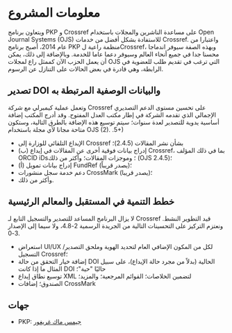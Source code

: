 # معلومات المشروع

ويتعاون برنامج PKP و Crossref على مساعدة الناشرين والمجلات باستخدام Open Journal Systems (OJS) للاستفادة بشكل أفضل من خدمات Crossref. واعتبارا من عام 2014، أصبح برنامج PKP منظمة راعية لCrossref، وبهذه الصفة سيوفر اندماجا محسنا جدا في جميع أنحاء العالم وسيوفر دعما عاما للخدمة. وبالإضافة إلى ذلك، يمكن أن يعمل الحزب الآن كممثل راع لمجلات OJS التي ترغب في تقديم طلب للعضوية في الرابطة، وهي قادرة في بعض الحالات على التنازل عن الرسوم.

## تصدير DOI والبيانات الوصفية المرتبطة به

وتعمل عملية كيمبرلي مع شركة Crossref على تحسين مستوى الدعم التصديري الإجمالي الذي تقدمه الشركة في إطار مكتب العدل المفتوح. وقد أدرج المكتب إضافة أساسية يدوية للتصدير لعدة سنوات؛ سيتم توسيع هذه الإضافة بالطرق التالية، وستكون متاحة مجانا لأي مجلة باستخدام OJS (2). .5+)

- الإيداع التلقائي للوزارة إلى Crossref بشأن نشر المقالات (2.4.5)؛
- (ب) إدراج بيانات فوقية أخرى عن المقالات في إيداع Crossref، بما في ذلك المؤلف ORCID iDs؛ وموجزات المقالات؛ وأكثر من ذلك (OJS 2.4.5)؛
- (أ) إدراج بيانات تمويل FundRef (يصدر قريباً)؛
- دعم خدمة سجل منشورات CrossMark (يصدر قريبا)؛
- وأكثر من ذلك.

## خطط التنمية في المستقبل والمعالم الرئيسية

لا يزال البرنامج المساعد للتصدير والتسجيل التابع لـ Crossref قيد التطوير النشط. ونعتزم التركيز على التحسينات التالية من الجريدة الرسمية 2-4.8، ولا سيما إلى الإصدار 3-0.

-   استعراض UI/UX لكل من المكون الإضافي العام لتحديد الهوية وملحق التصدير/التسجيل Crossref؛
-   إضافة خيار التحقق من حالة DOI الحالية (بدلاً من مجرد حالة الإيداع)، على سبيل المثال ما إذا كانت DOI حاليًا "حية"؛
-   توسيع نطاق إيداع XML لتضمين الخلاصات؛ القوائم المرجعية؛ والمزيد؛
-   الصندوق؛ إضافات CrossMark

## جهات

-   PKP: [جيمس ماك غريغور](mailto:pkp.contact@gmail.com)

